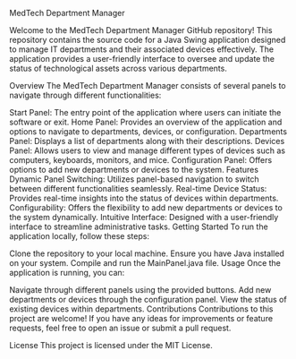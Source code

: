 
MedTech Department Manager

Welcome to the MedTech Department Manager GitHub repository! This repository contains the source code for a Java Swing application designed to manage IT departments and their associated devices effectively. The application provides a user-friendly interface to oversee and update the status of technological assets across various departments.

Overview
The MedTech Department Manager consists of several panels to navigate through different functionalities:

Start Panel: The entry point of the application where users can initiate the software or exit.
Home Panel: Provides an overview of the application and options to navigate to departments, devices, or configuration.
Departments Panel: Displays a list of departments along with their descriptions.
Devices Panel: Allows users to view and manage different types of devices such as computers, keyboards, monitors, and mice.
Configuration Panel: Offers options to add new departments or devices to the system.
Features
Dynamic Panel Switching: Utilizes panel-based navigation to switch between different functionalities seamlessly.
Real-time Device Status: Provides real-time insights into the status of devices within departments.
Configurability: Offers the flexibility to add new departments or devices to the system dynamically.
Intuitive Interface: Designed with a user-friendly interface to streamline administrative tasks.
Getting Started
To run the application locally, follow these steps:

Clone the repository to your local machine.
Ensure you have Java installed on your system.
Compile and run the MainPanel.java file.
Usage
Once the application is running, you can:

Navigate through different panels using the provided buttons.
Add new departments or devices through the configuration panel.
View the status of existing devices within departments.
Contributions
Contributions to this project are welcome! If you have any ideas for improvements or feature requests, feel free to open an issue or submit a pull request.

License
This project is licensed under the MIT License.
